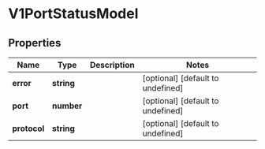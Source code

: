 # V1PortStatusModel

## Properties

Name | Type | Description | Notes
------------ | ------------- | ------------- | -------------
**error** | **string** |  | [optional] [default to undefined]
**port** | **number** |  | [optional] [default to undefined]
**protocol** | **string** |  | [optional] [default to undefined]


